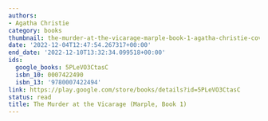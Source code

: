 ```yaml
---
authors:
- Agatha Christie
category: books
thumbnail: the-murder-at-the-vicarage-marple-book-1-agatha-christie-cover.jpg
date: '2022-12-04T12:47:54.267317+00:00'
end_date: '2022-12-10T13:32:34.099518+00:00'
ids:
  google_books: 5PLeVO3CtasC
  isbn_10: 0007422490
  isbn_13: '9780007422494'
link: https://play.google.com/store/books/details?id=5PLeVO3CtasC
status: read
title: The Murder at the Vicarage (Marple, Book 1)
---
```

